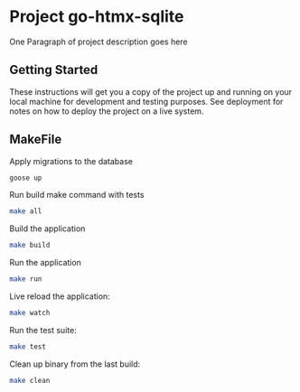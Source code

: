 # Project go-htmx-sqlite

One Paragraph of project description goes here

## Getting Started

These instructions will get you a copy of the project up and running on your local machine for development and testing purposes. See deployment for notes on how to deploy the project on a live system.

## MakeFile

Apply migrations to the database
```bash
goose up
```

Run build make command with tests
```bash
make all
```

Build the application
```bash
make build
```

Run the application
```bash
make run
```

Live reload the application:

```bash
make watch
```

Run the test suite:
```bash
make test
```

Clean up binary from the last build:
```bash
make clean
```
